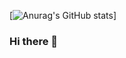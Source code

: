 [![Anurag's GitHub stats](https://github-readme-stats.vercel.app/api?username=tanruixin458&count_private=true&show_icons=true&include_all_commits=true)]

### Hi there 👋

<!--
**tanruixin458/tanruixin458** is a ✨ _special_ ✨ repository because its `README.md` (this file) appears on your GitHub profile.

Here are some ideas to get you started:

- 🔭 I’m currently working on ...
- 🌱 I’m currently learning ...
- 👯 I’m looking to collaborate on ...
- 🤔 I’m looking for help with ...
- 💬 Ask me about ...
- 📫 How to reach me: ...
- 😄 Pronouns: ...
- ⚡ Fun fact: ...
-->
